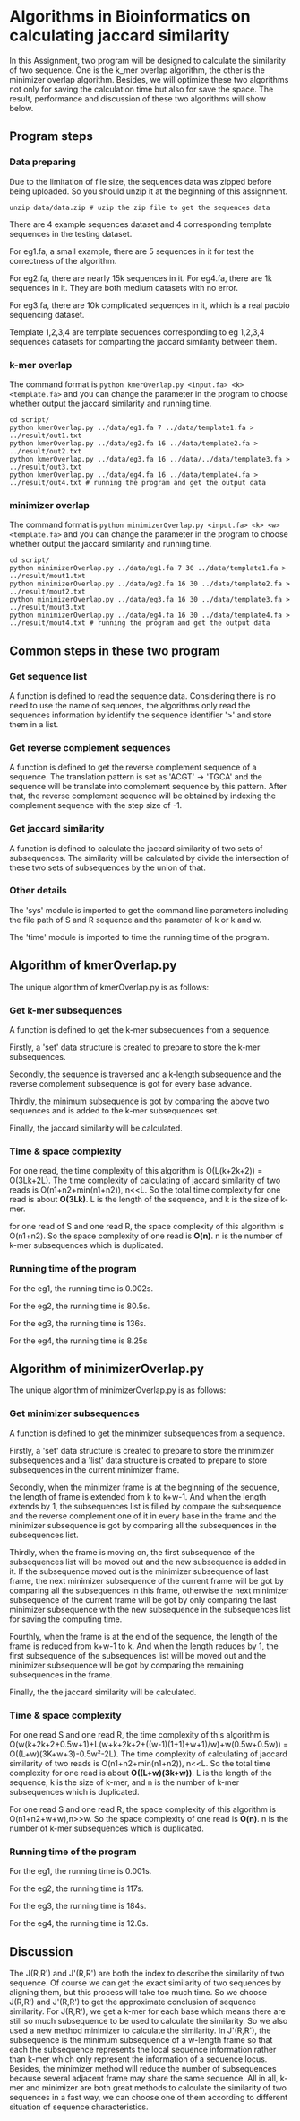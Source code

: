 # Algorithms in Bioinformatics on calculating jaccard similarity

In this Assignment, two program will be designed to calculate the similarity of two sequence. One is the k_mer overlap algorithm, the other is the minimizer overlap algorithm. Besides, we will optimize these two algorithms not only for saving the calculation time but also for save the space. The result, performance and discussion of these two algorithms will show below.

## Program steps

### Data preparing

Due to the limitation of file size, the sequences data was zipped before being uploaded. So you should unzip it at the beginning of this assignment.

```shell
unzip data/data.zip # uzip the zip file to get the sequences data
```

There are 4 example sequences dataset and 4 corresponding template sequences in the testing dataset.

For eg1.fa, a small example, there are 5 sequences in it for test the correctness of the algorithm.

For eg2.fa, there are nearly 15k sequences in it. For eg4.fa, there are 1k sequences in it. They are both medium datasets with no error.

For eg3.fa, there are 10k complicated sequences in it, which is a real pacbio sequencing dataset.

Template 1,2,3,4 are template sequences corresponding to eg 1,2,3,4 sequences datasets for comparting the jaccard similarity between them.

### k-mer overlap

The command format is `python kmerOverlap.py <input.fa> <k> <template.fa>` and  you can change the parameter in the program to choose whether output the jaccard similarity and running time.

```shell
cd script/
python kmerOverlap.py ../data/eg1.fa 7 ../data/template1.fa > ../result/out1.txt
python kmerOverlap.py ../data/eg2.fa 16 ../data/template2.fa > ../result/out2.txt
python kmerOverlap.py ../data/eg3.fa 16 ../data/../data/template3.fa > ../result/out3.txt
python kmerOverlap.py ../data/eg4.fa 16 ../data/template4.fa > ../result/out4.txt # running the program and get the output data
```

### minimizer overlap

The command format is `python minimizerOverlap.py <input.fa> <k> <w> <template.fa>` and  you can change the parameter in the program to choose whether output the jaccard similarity and running time.

```shell
cd script/
python minimizerOverlap.py ../data/eg1.fa 7 30 ../data/template1.fa > ../result/mout1.txt
python minimizerOverlap.py ../data/eg2.fa 16 30 ../data/template2.fa > ../result/mout2.txt
python minimizerOverlap.py ../data/eg3.fa 16 30 ../data/template3.fa > ../result/mout3.txt
python minimizerOverlap.py ../data/eg4.fa 16 30 ../data/template4.fa > ../result/mout4.txt # running the program and get the output data
```

## Common steps in these two program

### Get sequence list

A function is defined to read the sequence data. Considering there is no need to use the name of sequences, the algorithms only read the sequences information by identify the sequence identifier '>' and store them in a list.

### Get reverse complement sequences

A function is defined to get the reverse complement sequence of a sequence. The translation pattern is set as 'ACGT' -> 'TGCA' and the sequence will be translate into complement sequence by this pattern. After that, the reverse complement sequence will be obtained by indexing the complement sequence with the step size of -1.

### Get jaccard similarity

A function is defined to calculate the jaccard similarity of two sets of subsequences. The similarity will be calculated by divide the intersection of these two sets of subsequences by the union of that.

### Other details

The 'sys' module is imported to get the command line parameters including the file path of S and R sequence and the parameter of k or k and w.

The 'time' module is imported to time the running time of the program.

## Algorithm of kmerOverlap.py

The unique algorithm of kmerOverlap.py is as follows:

### Get k-mer subsequences

A function is defined to get the k-mer subsequences from a sequence.

Firstly, a 'set' data structure is created to prepare to store the k-mer subsequences.

Secondly, the sequence is traversed and a k-length subsequence and the reverse complement subsequence is got for every base advance.

Thirdly, the minimum subsequence is got by comparing the above two sequences and is added to the k-mer subsequences set.

Finally, the jaccard similarity will be calculated.

### Time & space complexity

For one read, the time complexity of this algorithm is O(L(k+2k+2)) = O(3Lk+2L). The time complexity of calculating of jaccard similarity of two reads is O(n1+n2+min(n1+n2)), n<<L. So the total time complexity for one read is about **O(3Lk)**. L is the length of the sequence, and k is the size of k-mer.

for one read of S and one read R, the space complexity of this algorithm is O(n1+n2). So the space complexity of one read is **O(n)**. n is the number of k-mer subsequences which is duplicated.

### Running time of the program

For the eg1, the running time is 0.002s. 

For the eg2, the running time is 80.5s.

For the eg3, the running time is 136s.

For the eg4, the running time is 8.25s

## Algorithm of minimizerOverlap.py

The unique algorithm of minimizerOverlap.py is as follows: 

### Get minimizer subsequences

A function is defined to get the minimizer subsequences from a sequence.

Firstly, a 'set' data structure is created to prepare to store the minimizer subsequences and a 'list' data structure is created to prepare to store subsequences in the current minimizer frame.

Secondly, when the minimizer frame is at the beginning of the sequence, the length of frame is extended from k to k+w-1. And when the length extends by 1, the subsequences list is filled by compare the subsequence and the reverse complement one of it in every base in the frame and the minimizer subsequence is got by comparing all the subsequences in the subsequences list.

Thirdly, when the frame is moving on, the first subsequence of the subsequences list will be moved out and the new subsequence is added in it. If the subsequence moved out is the minimizer subsequence of last frame, the next minimizer subsequence of  the current frame will be got by comparing all the subsequences in this frame, otherwise the next minimizer subsequence of the current frame will be got by only comparing the last minimizer subsequence with the new subsequence in the subsequences list for saving the computing time.

Fourthly, when the frame is at the end of the sequence, the length of the frame is reduced from k+w-1 to k. And when the length reduces by 1, the first subsequence of the subsequences list will be moved out and the minimizer subsequence will be got by comparing the remaining subsequences in the frame.

Finally, the the jaccard similarity will be calculated.

### Time & space complexity

For one read S and one read R, the time complexity of this algorithm is O(w(k+2k+2+0.5w+1)+L(w+k+2k+2+((w-1)(1+1)+w+1)/w)+w(0.5w+0.5w)) = O((L+w)(3K+w+3)-0.5w²-2L). The time complexity of calculating of jaccard similarity of two reads is O(n1+n2+min(n1+n2)), n<<L. So the total time complexity for one read is about **O((L+w)(3k+w))**. L is the length of the sequence, k is the size of k-mer, and n is the number of k-mer subsequences which is duplicated.

For one read S and one read R, the space complexity of this algorithm is O(n1+n2+w+w),n>>w. So the space complexity of one read is **O(n)**. n is the number of k-mer subsequences which is duplicated.

### Running time of the program

For the eg1, the running time is 0.001s.

For the eg2, the running time is 117s.

For the eg3, the running time is 184s.

For the eg4, the running time is 12.0s.

## Discussion

The J(R,R') and J'(R,R') are both the index to describe the similarity of two sequence. Of course we can get the exact similarity of two sequences by aligning them, but this process will take too much time. So we choose J(R,R') and J'(R,R') to get the approximate conclusion of sequence similarity. For J(R,R'), we get a k-mer for each base which means there are still so much subsequence to be used to calculate the similarity. So we also used a new method minimizer to calculate the similarity. In J'(R,R'), the subsequence is the minimum subsequence of a w-length frame so that each the subsequence represents the local sequence information rather than k-mer which only represent the information of a sequence locus. Besides, the minimizer method will reduce the number of subsequences because several adjacent frame may share the same sequence. All in all, k-mer and minimizer are both great methods to calculate the similarity of two sequences in a fast way, we can choose one of them according to different situation of sequence characteristics.
